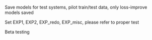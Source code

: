 Save models for test systems, pilot train/test data, only loss-improve models saved
          
Set EXP1, EXP2, EXP_redo, EXP_misc, please refer to proper test
         
Beta testing
   
   
 
